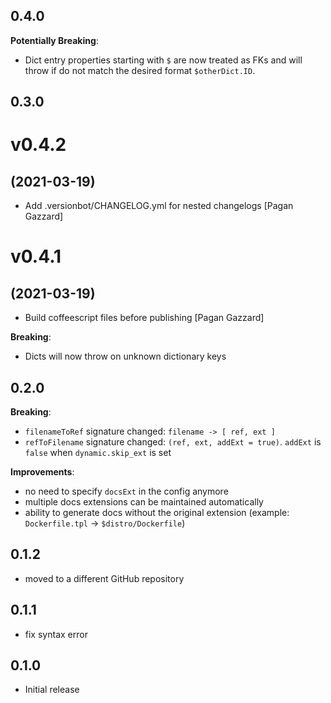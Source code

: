 ## 0.4.0
**Potentially Breaking**:
* Dict entry properties starting with `$` are now treated as FKs and will throw if do not match the desired format `$otherDict.ID`.

## 0.3.0

# v0.4.2
## (2021-03-19)

* Add .versionbot/CHANGELOG.yml for nested changelogs [Pagan Gazzard]

# v0.4.1
## (2021-03-19)

* Build coffeescript files before publishing [Pagan Gazzard]

**Breaking**:
* Dicts will now throw on unknown dictionary keys

## 0.2.0

**Breaking**:
* `filenameToRef` signature changed: `filename -> [ ref, ext ]`
* `refToFilename` signature changed: `(ref, ext, addExt = true)`. `addExt` is `false` when `dynamic.skip_ext` is set

**Improvements**:
* no need to specify `docsExt` in the config anymore
* multiple docs extensions can be maintained automatically
* ability to generate docs without the original extension (example: `Dockerfile.tpl` -> `$distro/Dockerfile`)

## 0.1.2

* moved to a different GitHub repository

## 0.1.1

* fix syntax error

## 0.1.0

* Initial release
